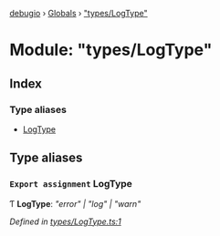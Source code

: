 [debugio](../README.md) › [Globals](../globals.md) › ["types/LogType"](_types_logtype_.md)

# Module: "types/LogType"

## Index

### Type aliases

* [LogType](_types_logtype_.md#export-assignment-logtype)

## Type aliases

### `Export assignment` LogType

Ƭ **LogType**: *"error" | "log" | "warn"*

*Defined in [types/LogType.ts:1](https://github.com/kislball/debugio/blob/ab967a2/src/types/LogType.ts#L1)*
